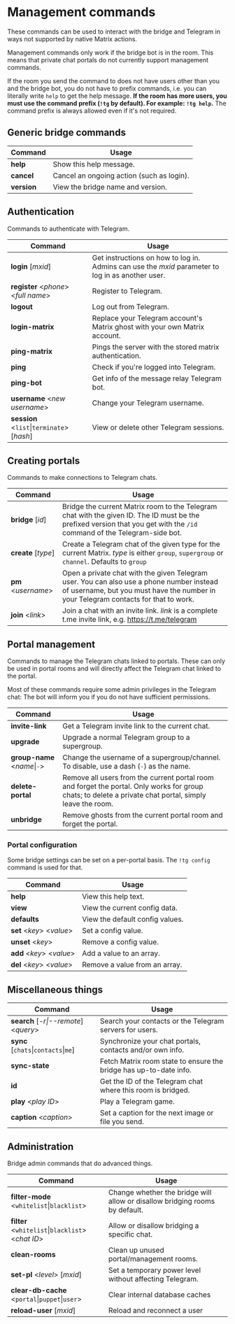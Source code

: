 # Management commands
These commands can be used to interact with the bridge and Telegram in ways not
supported by native Matrix actions.

Management commands only work if the bridge bot is in the room. This means that
private chat portals do not currently support management commands.

If the room you send the command to does not have users other than you and the
bridge bot, you do not have to prefix commands, i.e. you can literally write
`help` to get the help message. **If the room has more users, you must use the
command prefix (`!tg` by default). For example: `!tg help`.** The command prefix
is always allowed even if it's not required.

## Generic bridge commands
| Command     | Usage                                     |
|-------------|-------------------------------------------|
| **help**    | Show this help message.                   |
| **cancel**  | Cancel an ongoing action (such as login). |
| **version** | View the bridge name and version.         |

## Authentication
Commands to authenticate with Telegram.

| Command                              | Usage                                                                       |
|--------------------------------------|-----------------------------------------------------------------------------|
| **login** \[_mxid_]                  | Get instructions on how to log in. Admins can use the _mxid_ parameter to log in as another user. |
| **register** <_phone_> <_full name_> | Register to Telegram.                                                       |
| **logout**                           | Log out from Telegram.                                                      |
| **login-matrix**                     | Replace your Telegram account's Matrix ghost with your own Matrix account. |
| **ping-matrix**                      | Pings the server with the stored matrix authentication.                     |
| **ping**                             | Check if you're logged into Telegram.                                       |
| **ping-bot**                         | Get info of the message relay Telegram bot.                                 |
| **username** <_new username_>        | Change your Telegram username.                                              |
| **session** <`list`\|`terminate`> \[_hash_] | View or delete other Telegram sessions.                               |

## Creating portals
Commands to make connections to Telegram chats.

| Command                | Usage |
|------------------------|-------|
| **bridge** \[_id_]     | Bridge the current Matrix room to the Telegram chat with the given ID. The ID must be the prefixed version that you get with the `/id` command of the Telegram-side bot. |
| **create** \[_type_]   | Create a Telegram chat of the given type for the current Matrix. _type_ is either `group`, `supergroup` or `channel`. Defaults to `group` |
| **pm** <_username_>    | Open a private chat with the given Telegram user. You can also use a phone number instead of username, but you must have the number in your Telegram contacts for that to work. |
| **join** <_link_>      | Join a chat with an invite link. _link_ is a complete t.me invite link, e.g. https://t.me/telegram |

## Portal management
Commands to manage the Telegram chats linked to portals. These can only be used in portal rooms and will directly affect the Telegram chat linked to the portal.

Most of these commands require some admin privileges in the Telegram chat: The bot will inform you if you do not have sufficient permissions.

| Command                        | Usage |
|--------------------------------|-------|
| **invite-link**                | Get a Telegram invite link to the current chat. |
| **upgrade**                    | Upgrade a normal Telegram group to a supergroup. |
| **group-name** <_name_\|`-`>   | Change the username of a supergroup/channel. To disable, use a dash (`-`) as the name. |
| **delete-portal**              | Remove all users from the current portal room and forget the portal. Only works for group chats; to delete a private chat portal, simply leave the room. |
| **unbridge**                   | Remove ghosts from the current portal room and forget the portal. |

### Portal configuration
Some bridge settings can be set on a per-portal basis. The `!tg config` command is used for that.

| Command                   | Usage                           |
|---------------------------|---------------------------------|
| **help**                  | View this help text.            |
| **view**                  | View the current config data.   |
| **defaults**              | View the default config values. |
| **set** <_key_> <_value_> | Set a config value.             |
| **unset** <_key_>         | Remove a config value.          |
| **add** <_key_> <_value_> | Add a value to an array.        |
| **del** <_key_> <_value_> | Remove a value from an array.   |

## Miscellaneous things
| Command                                | Usage                                                             |
|----------------------------------------|-------------------------------------------------------------------|
| **search** \[_-r\|--remote_] <_query_> | Search your contacts or the Telegram servers for users.           |
| **sync** \[`chats`\|`contacts`\|`me`]  | Synchronize your chat portals, contacts and/or own info.          |
| **sync-state**                         | Fetch Matrix room state to ensure the bridge has up-to-date info. |
| **id**                                 | Get the ID of the Telegram chat where this room is bridged.       |
| **play** <_play ID_>                   | Play a Telegram game.                                             |
| **caption** <_caption_>                | Set a caption for the next image or file you send.                |

## Administration
Bridge admin commands that do advanced things.

| Command                                           | Usage                                                   |
|---------------------------------------------------|---------------------------------------------------------|
| **filter-mode** <`whitelist`\|`blacklist`>        | Change whether the bridge will allow or disallow bridging rooms by default. |
| **filter** <`whitelist`\|`blacklist`> <_chat ID_> | Allow or disallow bridging a specific chat.             |
| **clean-rooms**                                   | Clean up unused portal/management rooms.                |
| **set-pl** <_level_> \[_mxid_]                    | Set a temporary power level without affecting Telegram. |
| **clear-db-cache** <`portal`\|`puppet`\|`user`>   | Clear internal database caches                          |
| **reload-user** \[_mxid_]                         | Reload and reconnect a user                             |

<!-- † Not yet in a release -->
